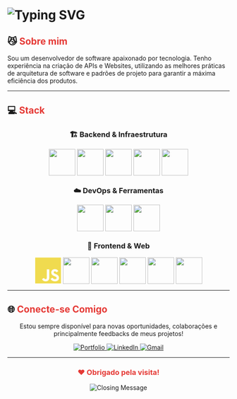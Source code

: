 # <div align="center">
  <h1>
    <img src="https://readme-typing-svg.herokuapp.com?font=Fira+Code&size=35&duration=3000&pause=1000&color=E53935&center=true&vCenter=true&width=600&height=70&lines=Hello%2C+I'm+Brendo+Almeida;Desenvolvedor+Fullstack;" alt="Typing SVG" />
  </h1>
  
</div>

## 😼 <span style="color:#E53935">**Sobre mim**</span>

Sou um desenvolvedor de software apaixonado por tecnologia. Tenho experiência na criação de APIs e Websites, utilizando as melhores práticas de arquitetura de software e padrões de projeto para garantir a máxima eficiência dos produtos.

---

## 💻 <span style="color:#E53935">**Stack**</span>

<div align="center">
  
### 🏗️ Backend & Infraestrutura
<div style="display: inline_block">
  <img align="center" height="60" width="60" src="https://cdn.jsdelivr.net/gh/devicons/devicon@latest/icons/java/java-original.svg">
  <img align="center" height="60" width="60" src="https://cdn.jsdelivr.net/gh/devicons/devicon@latest/icons/spring/spring-original.svg">
  <img align="center" height="60" width="60" src="https://cdn.jsdelivr.net/gh/devicons/devicon@latest/icons/postgresql/postgresql-original.svg"> 
  <img align="center" height="60" width="60" src="https://cdn.jsdelivr.net/gh/devicons/devicon@latest/icons/mysql/mysql-plain-wordmark.svg" />
  <img align="center" height="60" width="60" src="https://img.icons8.com/?size=100&id=rHpveptSuwDz&format=png&color=E53935" />
</div>

### ☁️ DevOps & Ferramentas
<div style="display: inline_block">
  <img align="center" height="60" width="60" src="https://cdn.jsdelivr.net/gh/devicons/devicon@latest/icons/docker/docker-original-wordmark.svg" />
  <img align="center" height="60" width="60" src="https://cdn.jsdelivr.net/gh/devicons/devicon@latest/icons/kubernetes/kubernetes-original.svg" />
  <img align="center" height="60" width="60" src="https://cdn.jsdelivr.net/gh/devicons/devicon@latest/icons/postman/postman-original.svg" />
</div>

### 🎨 Frontend & Web
<div style="display: inline_block">
  <img align="center" height="60" width="60" src="https://raw.githubusercontent.com/devicons/devicon/master/icons/javascript/javascript-plain.svg">
  <img align="center" height="60" width="60" src="https://cdn.jsdelivr.net/gh/devicons/devicon@latest/icons/typescript/typescript-original.svg">
  <img align="center" height="60" width="60" src="https://cdn.jsdelivr.net/gh/devicons/devicon@latest/icons/angular/angular-original.svg">
  <img align="center" height="60" width="60" src="https://cdn.jsdelivr.net/gh/devicons/devicon@latest/icons/nodejs/nodejs-original-wordmark.svg">
  <img align="center" height="60" width="60" src="https://cdn.jsdelivr.net/gh/devicons/devicon@latest/icons/html5/html5-original.svg">
  <img align="center" height="60" width="60" src="https://cdn.jsdelivr.net/gh/devicons/devicon@latest/icons/css3/css3-original.svg">           
</div>

</div>

---

## 🌐 <span style="color:#E53935">**Conecte-se Comigo**</span>

<div align="center">
  
Estou sempre disponível para novas oportunidades, colaborações e principalmente feedbacks de meus projetos!

<p align="center">
  <a href="https://brendoal.github.io/" target="_blank">
    <img src="https://img.shields.io/badge/🌐_Portfolio-E53935?style=for-the-badge&logo=github&logoColor=white" alt="Portfolio"/>
  </a>
  <a href="https://www.linkedin.com/in/brendoalmeidalk/" target="_blank">
    <img src="https://img.shields.io/badge/LinkedIn-E53935?style=for-the-badge&logo=linkedin&logoColor=white" alt="LinkedIn"/>
  </a>
  <a href="mailto:Brendoalmeidalk@gmail.com" target="_blank">
    <img src="https://img.shields.io/badge/Gmail-0D1117?style=for-the-badge&logo=gmail&logoColor=E53935" alt="Gmail"/>
  </a>
</p>

</div>

---

<div align="center">
  
  <h3 style="color:#E53935">❤️ Obrigado pela visita!</h3>
  <img src="https://readme-typing-svg.herokuapp.com?font=Fira+Code&size=20&duration=2000&pause=1000&color=E53935&center=true&vCenter=true&width=500&height=50&lines=Vamos+construir+algo+incr%C3%ADvel+juntos!;Let's+build+something+amazing+together!" alt="Closing Message" />
</div>
